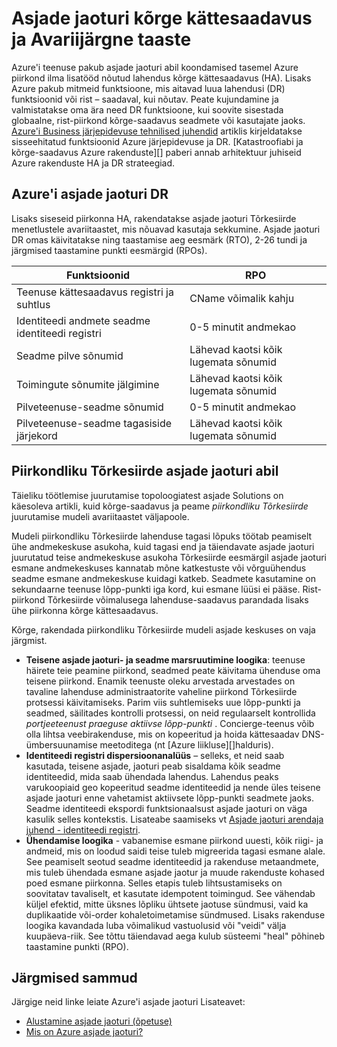 <properties
 pageTitle="Asjade jaoturi HA ja DR | Microsoft Azure'i"
 description="Kirjeldatakse funktsioone, mis aitavad luua väga kättesaadav asjade lahenduste toime funktsioonid."
 services="iot-hub"
 documentationCenter=""
 authors="fsautomata"
 manager="timlt"
 editor=""/>

<tags
 ms.service="iot-hub"
 ms.devlang="na"
 ms.topic="article"
 ms.tgt_pltfrm="na"
 ms.workload="na"
 ms.date="02/03/2016"
 ms.author="elioda"/>

# <a name="iot-hub-high-availability-and-disaster-recovery"></a>Asjade jaoturi kõrge kättesaadavus ja Avariijärgne taaste

Azure'i teenuse pakub asjade jaoturi abil koondamised tasemel Azure piirkond ilma lisatööd nõutud lahendus kõrge kättesaadavus (HA). Lisaks Azure pakub mitmeid funktsioone, mis aitavad luua lahendusi (DR) funktsioonid või rist – saadaval, kui nõutav. Peate kujundamine ja valmistatakse oma ära need DR funktsioone, kui soovite sisestada globaalne, rist-piirkond kõrge-saadavus seadmete või kasutajate jaoks. [Azure'i Business järjepidevuse tehnilised juhendid](../resiliency/resiliency-technical-guidance.md) artiklis kirjeldatakse sisseehitatud funktsioonid Azure järjepidevuse ja DR. [Katastroofiabi ja kõrge-saadavus Azure rakenduste][] paberi annab arhitektuur juhiseid Azure rakenduste HA ja DR strateegiad.

## <a name="azure-iot-hub-dr"></a>Azure'i asjade jaoturi DR
Lisaks siseseid piirkonna HA, rakendatakse asjade jaoturi Tõrkesiirde menetlustele avariitaastet, mis nõuavad kasutaja sekkumine. Asjade jaoturi DR omas käivitatakse ning taastamise aeg eesmärk (RTO), 2-26 tundi ja järgmised taastamine punkti eesmärgid (RPOs).

| Funktsioonid | RPO |
| ------------- | --- |
| Teenuse kättesaadavus registri ja suhtlus | CName võimalik kahju |
| Identiteedi andmete seadme identiteedi registri | 0-5 minutit andmekao |
| Seadme pilve sõnumid | Lähevad kaotsi kõik lugemata sõnumid |
| Toimingute sõnumite jälgimine | Lähevad kaotsi kõik lugemata sõnumid |
| Pilveteenuse-seadme sõnumid | 0-5 minutit andmekao |
| Pilveteenuse-seadme tagasiside järjekord | Lähevad kaotsi kõik lugemata sõnumid |

## <a name="regional-failover-with-iot-hub"></a>Piirkondliku Tõrkesiirde asjade jaoturi abil

Täieliku töötlemise juurutamise topoloogiatest asjade Solutions on käesoleva artikli, kuid kõrge-saadavus ja peame *piirkondliku Tõrkesiirde* juurutamise mudeli avariitaastet väljapoole.

Mudeli piirkondliku Tõrkesiirde lahenduse tagasi lõpuks töötab peamiselt ühe andmekeskuse asukoha, kuid tagasi end ja täiendavate asjade jaoturi juurutatud teise andmekeskuse asukoha Tõrkesiirde eesmärgil asjade jaoturi esmane andmekeskuses kannatab mõne katkestuste või võrguühendus seadme esmane andmekeskuse kuidagi katkeb. Seadmete kasutamine on sekundaarne teenuse lõpp-punkti iga kord, kui esmane lüüsi ei pääse. Rist-piirkond Tõrkesiirde võimalusega lahenduse-saadavus parandada lisaks ühe piirkonna kõrge kättesaadavus.

Kõrge, rakendada piirkondliku Tõrkesiirde mudeli asjade keskuses on vaja järgmist.

* **Teisene asjade jaoturi- ja seadme marsruutimine loogika**: teenuse häirete teie peamine piirkond, seadmed peate käivitama ühenduse oma teisene piirkond. Enamik teenuste oleku arvestada arvestades on tavaline lahenduse administraatorite vaheline piirkond Tõrkesiirde protsessi käivitamiseks. Parim viis suhtlemiseks uue lõpp-punkti ja seadmed, säilitades kontrolli protsessi, on neid regulaarselt kontrollida *portjeeteenust praeguse aktiivse lõpp-punkti* . Concierge-teenus võib olla lihtsa veebirakenduse, mis on kopeeritud ja hoida kättesaadav DNS-ümbersuunamise meetoditega (nt [Azure liikluse][]halduris).
* **Identiteedi registri dispersioonanalüüs** – selleks, et neid saab kasutada, teisene asjade, jaoturi peab sisaldama kõik seadme identiteedid, mida saab ühendada lahendus. Lahendus peaks varukoopiaid geo kopeeritud seadme identiteedid ja nende üles teisene asjade jaoturi enne vahetamist aktiivsete lõpp-punkti seadmete jaoks. Seadme identiteedi ekspordi funktsionaalsust asjade jaoturi on väga kasulik selles kontekstis. Lisateabe saamiseks vt [Asjade jaoturi arendaja juhend - identiteedi registri][].
* **Ühendamise loogika** - vabanemise esmane piirkond uuesti, kõik riigi- ja andmeid, mis on loodud saidi teise tuleb migreerida tagasi esmane alale. See peamiselt seotud seadme identiteedid ja rakenduse metaandmete, mis tuleb ühendada esmane asjade jaotur ja muude rakenduste kohased poed esmane piirkonna. Selles etapis tuleb lihtsustamiseks on soovitatav tavaliselt, et kasutate idempotent toimingud. See vähendab küljel efektid, mitte üksnes lõpliku ühtsete jaotuse sündmusi, vaid ka duplikaatide või-order kohaletoimetamise sündmused. Lisaks rakenduse loogika kavandada luba võimalikud vastuolusid või "veidi" välja kuupäeva-riik. See tõttu täiendavad aega kulub süsteemi "heal" põhineb taastamine punkti (RPO).

## <a name="next-steps"></a>Järgmised sammud

Järgige neid linke leiate Azure'i asjade jaoturi Lisateavet:

- [Alustamine asjade jaoturi (õpetuse)][lnk-get-started]
- [Mis on Azure asjade jaoturi?][]

[Katastroofiabi ja Azure rakenduste kõrge kättesaadavus]: ../resiliency/resiliency-disaster-recovery-high-availability-azure-applications.md
[Azure Business Continuity Technical Guidance]: https://azure.microsoft.com/documentation/articles/resiliency-technical-guidance/
[Azure'i liikluse haldur]: https://azure.microsoft.com/documentation/services/traffic-manager/
[Asjade jaoturi arendaja juhend - identiteedi registri]: iot-hub-devguide-identity-registry.md

[lnk-get-started]: iot-hub-csharp-csharp-getstarted.md
[Mis on Azure asjade jaoturi?]: iot-hub-what-is-iot-hub.md
